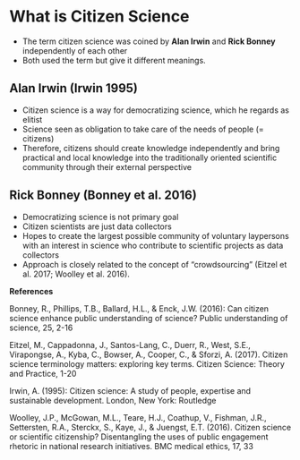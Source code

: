 # What is Citizen Science

* The term citizen science was coined by **Alan Irwin** and **Rick Bonney** independently of each other 
* Both used the term but give it different meanings. 

## Alan Irwin (Irwin 1995)
* Citizen science is a way for democratizing science, which he regards as elitist
* Science seen as obligation to take care of the needs of people (= citizens)
* Therefore, citizens should create knowledge independently and bring practical and local knowledge into the traditionally oriented scientific community through their external perspective

## Rick Bonney (Bonney et al. 2016)
* Democratizing science is not primary goal 
* Citizen scientists are just data collectors 
* Hopes to create the largest possible community of voluntary laypersons with an interest in science who contribute to scientific projects as data collectors
* Approach is closely related to the concept of “crowdsourcing” (Eitzel et al. 2017; Woolley et al. 2016).





**References**

Bonney, R., Phillips, T.B., Ballard, H.L., & Enck, J.W. (2016): Can citizen science enhance public understanding of science? Public understanding of science, 25, 2-16

Eitzel, M., Cappadonna, J., Santos-Lang, C., Duerr, R., West, S.E., Virapongse, A., Kyba, C., Bowser, A., Cooper, C., & Sforzi, A. (2017). Citizen science terminology matters: exploring key terms. Citizen Science: Theory and Practice, 1-20

Irwin, A. (1995): Citizen science: A study of people, expertise and sustainable development. London, New York: Routledge

Woolley, J.P., McGowan, M.L., Teare, H.J., Coathup, V., Fishman, J.R., Settersten, R.A., Sterckx, S., Kaye, J., & Juengst, E.T. (2016). Citizen science or scientific citizenship? Disentangling the uses of public engagement rhetoric in national research initiatives. BMC medical ethics, 17, 33



